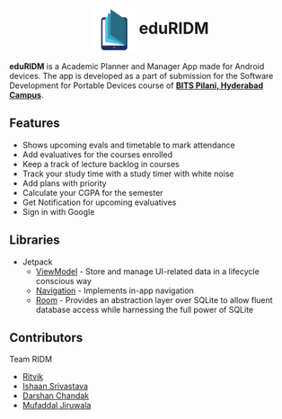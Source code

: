 <h1 align='center'> <img src='https://github.com/Code-R57/eduRIDM/blob/main/app/src/main/res/mipmap-hdpi/ic_launcher_foreground.png' width='75' align='center'> eduRIDM</h1>

**eduRIDM** is a Academic Planner and Manager App made for Android devices. The app is developed as a part of submission for the Software Development for Portable Devices course of **[BITS Pilani, Hyderabad Campus](https://www.bits-pilani.ac.in/hyderabad/)**.

## Features
- Shows upcoming evals and timetable to mark attendance
- Add evaluatives for the courses enrolled
- Keep a track of lecture backlog in courses
- Track your study time with a study timer with white noise
- Add plans with priority
- Calculate your CGPA for the semester
- Get Notification for upcoming evaluatives
- Sign in with Google

## Libraries
- Jetpack
    - [ViewModel](https://developer.android.com/topic/libraries/architecture/viewmodel) - Store and manage UI-related data in a lifecycle conscious way
    - [Navigation](https://developer.android.com/guide/navigation) - Implements in-app navigation
    - [Room](https://developer.android.com/training/data-storage/room) - Provides an abstraction layer over SQLite to allow fluent database access while harnessing the full power of SQLite
    
## Contributors
Team RIDM
- [Ritvik](https://github.com/Code-R57) 
- [Ishaan Srivastava](https://github.com/Ec5tacy) 
- [Darshan Chandak](https://github.com/DarshanChandak) 
- [Mufaddal Jiruwala](https://github.com/Mufaddal24) 
